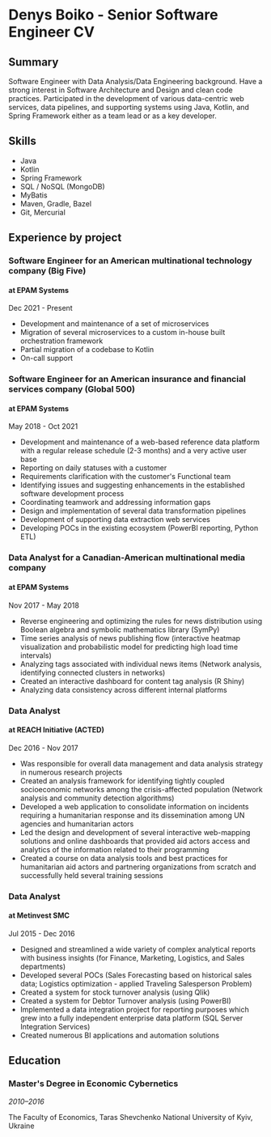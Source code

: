 # Denys Boiko - Senior Software Engineer CV

## Summary

Software Engineer with Data Analysis/Data Engineering background. Have a strong interest in Software Architecture and Design and clean code practices. Participated in the development of various data-centric web services, data pipelines, and supporting systems using Java, Kotlin, and Spring Framework either as a team lead or as a key developer.

## Skills

* Java
* Kotlin
* Spring Framework
* SQL / NoSQL (MongoDB)
* MyBatis
* Maven, Gradle, Bazel
* Git, Mercurial

## Experience by project

### Software Engineer for an American multinational technology company (Big Five)
#### at EPAM Systems

Dec 2021 - Present

* Development and maintenance of a set of microservices
* Migration of several microservices to a custom in-house built orchestration framework
* Partial migration of a codebase to Kotlin
* On-call support

### Software Engineer for an American insurance and financial services company (Global 500)
#### at EPAM Systems

May 2018 - Oct 2021

* Development and maintenance of a web-based reference data platform with a regular release schedule (2-3 months) and a very active user base
* Reporting on daily statuses with a customer
* Requirements clarification with the customer's Functional team
* Identifying issues and suggesting enhancements in the established software development process
* Coordinating teamwork and addressing information gaps
* Design and implementation of several data transformation pipelines
* Development of supporting data extraction web services
* Developing POCs in the existing ecosystem (PowerBI reporting, Python ETL)

### Data Analyst for a Canadian-American multinational media company
#### at EPAM Systems

Nov 2017 - May 2018

* Reverse engineering and optimizing the rules for news distribution using Boolean algebra and symbolic mathematics library (SymPy)
* Time series analysis of news publishing flow (interactive heatmap visualization and probabilistic model for predicting high load time intervals)
* Analyzing tags associated with individual news items  (Network analysis, identifying connected clusters in networks)
* Created an interactive dashboard for content tag analysis (R Shiny)
* Analyzing data consistency across different internal platforms

### Data Analyst
#### at REACH Initiative (ACTED)

Dec 2016 - Nov 2017

* Was responsible for overall data management and data analysis strategy in numerous research projects
* Created an analysis framework for identifying tightly coupled socioeconomic networks among the crisis-affected population (Network analysis and community detection algorithms)
* Developed a web application to consolidate information on incidents requiring a humanitarian response and its dissemination among UN agencies and humanitarian actors
* Led the design and development of several interactive web-mapping solutions and online dashboards that provided aid actors access and analytics of the information related to their programming
* Created a course on data analysis tools and best practices for humanitarian aid actors and partnering organizations from scratch and successfully held several training sessions

### Data Analyst
#### at Metinvest SMC

Jul 2015 - Dec 2016

* Designed and streamlined a wide variety of complex analytical reports with business insights (for Finance, Marketing, Logistics, and Sales departments)
* Developed several POCs (Sales Forecasting based on historical sales data; Logistics optimization - applied Traveling Salesperson Problem)
* Created a system for stock turnover analysis (using Qlik)
* Created a system for Debtor Turnover analysis (using PowerBI)
* Implemented a data integration project for reporting purposes which grew into a fully independent enterprise data platform (SQL Server Integration Services)
* Created numerous BI applications and automation solutions

## Education

### Master's Degree in Economic Cybernetics

*2010–2016*

The Faculty of Economics, Taras Shevchenko National University of Kyiv, Ukraine
